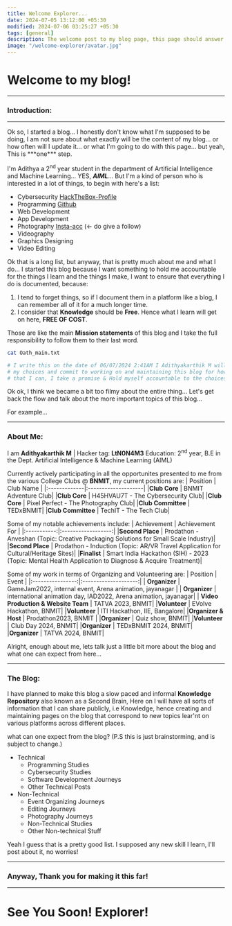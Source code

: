```yaml
---
title: Welcome Explorer...
date: 2024-07-05 13:12:00 +05:30
modified: 2024-07-06 03:25:27 +05:30
tags: [general]
description: The welcome post to my blog page, this page should answer all your questions about what this blog is about and what exactly you will get to see on my blog!
image: "/welcome-explorer/avatar.jpg"
---
```


# Welcome to my blog!

<hr>

### Introduction:
<hr>
Ok so, I started a blog... I honestly don't know what I'm supposed to be doing, I am not sure about what exactly will be the content of my blog... or how often will I update it... or what I'm going to do with this page... but yeah, This is ***one*** step.  

I'm Adithya a 2<sup>nd</sup> year student in the department of Artificial Intelligence and Machine Learning... YES, ***AIML***... But I'm a kind of person who is interested in a lot of things, to begin with here's a list:  
- Cybersecurity [HackTheBox-Profile](https://app.hackthebox.com/profile/1997337)  
- Programming [Github](https://github.com/captainion2119)  
- Web Development 
- App Development 
- Photography [Insta-acc](http://instagram.com/voy_with_adi) (<- do give a follow)  
- Videography  
- Graphics Designing  
- Video Editing  

Ok that is a long list, but anyway, that is pretty much about me and what I do... I started this blog because I want something to hold me accountable for the things I learn and the things I make, I want to ensure that everything I do is documented, because:
1. I tend to forget things, so if I document them in a platform like a blog, I can remember all of it for a much longer time.
2. I consider that **Knowledge** should be **Free**. Hence what I learn will get on here, **FREE OF COST**.

Those are like the main <strong>Mission statements</strong> of this blog and I take the full responsibility to follow them to their last word.

```bash
cat Oath_main.txt

# I write this on the date of 06/07/2024 2:41AM I Adithyakarthik M will hold by
# my choices and commit to working on and maintaining this blog for how ever long
# that I can, I take a promise & Hold myself accountable to the choices I have made.

```

Ok ok, I think we became a bit too filmy about the entire thing... Let's get back the flow and talk about the more important topics of this blog...

For example...

<hr>

### About Me:

I am **Adithyakarthik M** | Hacker tag: **LtN0N4M3**
Education: 2<sup>nd</sup> year, B.E in the Dept. Artificial Intelligence & Machine Learning (AIML)

Currently actively participating in all the opportunites presented to me from the various College Clubs @ **BNMIT**, my current positions are:
| Position | Club Name |
|:-------------|:--------------------|
|**Club Core** | BNMIT Adventure Club|
|**Club Core** | H45HVAU7T - The Cybersecurity Club|
|**Club Core** | Pixel Perfect - The Photography Club|
|**Club Committee** | TEDxBNMIT|
|**Club Committee** | TechIT - The Tech Club|

Some of my notable achievements include:
| Achievement | Achievement For |
|:-----------:|:------------------:|
|**Second Place** | Prodathon - Anveshan (Topic: Creative Packaging Solutions for Small Scale Industry)|
|**Second Place** | Prodathon - Induction (Topic: AR/VR Travel Application for Cultural/Heritage Sites)|
|**Finalist** | Smart India Hackathon (SIH) - 2023 (Topic: Mental Health Application to Diagnose & Acquire Treatment)|

Some of my work in terms of Organizing and Volunteering are:
| Position | Event |
|:----------------:|:--------------------:|
| **Organizer** | GameJam2022, internal event, Arena animation, jayanagar |
| **Organizer** | international animation day, IAD2022, Arena animation, jayanagar|
| **Video Production & Website Team** | TATVA 2023, BNMIT|
|**Volunteer** | EVolve Hackathon, BNMIT|
|**Volunteer** | ITI Hackathon, IIE, Bangalore|
|**Organizer & Host** | Prodathon2023, BNMIT |
|**Organizer** | Quiz show, BNMIT|
|**Volunteer** | Club Day 2024, BNMIT|
|**Organizer** | TEDxBNMIT 2024, BNMIT|
|**Organizer** | TATVA 2024, BNMIT|

Alright, enough about me, lets talk just a little bit more about the blog and what one can expect from here...

<hr>

### The Blog:
I have planned to make this blog a slow paced and informal <strong>Knowledge Repository</strong> also known as a <a herf="https://www.buildingasecondbrain.com/"  target="_blank" rel="noopener">Second Brain</a>, Here on I will have all sorts of information that I can share publicly, i.e Knowledge, hence creating and maintaining pages on the blog that correspond to new topics lear'nt on various platforms across different places.

what can one expect from the blog?
(P.S this is just brainstorming, and is subject to change.)
- Technical
    - Programming Studies
    - Cybersecurity Studies
    - Software Development Journeys
    - Other Technical Posts
- Non-Technical
    - Event Organizing Journeys
    - Editing Journeys
    - Photography Journeys
    - Non-Technical Studies
    - Other Non-technical Stuff

Yeah I guess that is a pretty good list. I supposed any new skill I learn, I'll post about it, no worries!

<hr>

### Anyway, Thank you for making it this far!

<hr>

# See You Soon! Explorer!